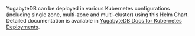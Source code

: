 YugabyteDB can be deployed in various Kubernetes configurations (including single zone, multi-zone and multi-cluster) using this Helm Chart. Detailed documentation is available in [YugabyteDB Docs for Kubernetes Deployments](https://docs.yugabyte.com/latest/deploy/kubernetes/). 
